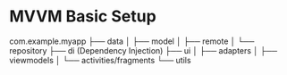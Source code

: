 # MVVM Basic Setup

com.example.myapp
├── data
│   ├── model
│   ├── remote
│   └── repository
├── di (Dependency Injection)
├── ui
│   ├── adapters
│   ├── viewmodels
│   └── activities/fragments
└── utils

